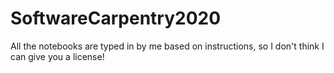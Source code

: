 # SoftwareCarpentry2020

All the notebooks are typed in by me based on instructions, so I don't think I can give you a license!

